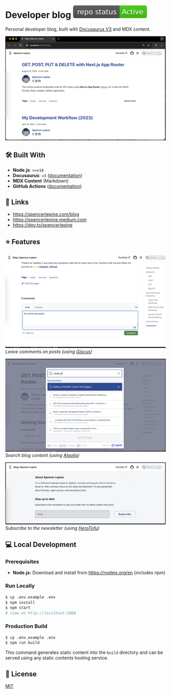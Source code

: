# Developer blog ![project status badge](./.github/active.svg)

Personal developer blog, built with [Docusaurus V3](https://docusaurus.io) and MDX content.

![Blog Screenshot](./.github/project-thumbnail.png)

## 🛠️ Built With

- **Node.js**: `>=v18`
- **Docusaurus**: `v3` ([documentation](https://docusaurus.io/docs))
- **MDX Content** (Markdown)
- **GitHub Actions** ([documentation](https://docs.github.com/actions))

## 🔗 Links

- https://spencerlepine.com/blog
- https://spencerlepine.medium.com
- https://dev.to/spencerlepine

## ⭐ Features

![Comments Feature](./.github/comments-feature.png) _Leave comments on posts (using [Giscus](https://giscus.app/))_

![Search Feature](./.github/search-feature.png) _Search blog content (using [Algolio](https://www.algolia.com/))_

![Newsletter Feature](./.github/newsletter-feature.png) _Subscribe to the newsletter (using [HeroTofu](https://herotofu.com/))_

## 💻 Local Development

### Prerequisites

- **Node.js:** Download and install from https://nodejs.org/en (includes npm)

### Run Locally

```sh
$ cp .env.example .env
$ npm install
$ npm start
# view on http://localhost:3000
```

### Production Build

```sh
$ cp .env.example .env
$ npm run build
```

This command generates static content into the `build` directory and can be served using any static contents hosting service.

## 📄 License

[MIT](./LICENSE)
